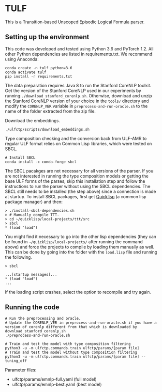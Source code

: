 # TULF

This is a Transition-based Unscoped Episodic Logical Formula parser.


## Setting up the environment

This code was developed and tested using Python 3.6 and PyTorch 1.2. All other Python dependencies are listed in requirements.txt. We recommend using Anaconda:

```
conda create -n tulf python=3.6
conda activate tulf
pip install -r requirements.txt
```

The data preparation requires Java 8 to run the Stanford CoreNLP toolkit. Get the version of the Stanford CoreNLP used in our experiments by running `./download_stanford_corenlp.sh`. Otherwise, download and unzip the Stanford CoreNLP version of your choice in the `tools/` directory and modify the `CORENLP_VER` variable in `preprocess-and-run-oracle.sh` to the name of the folder extracted from the zip file.

Download the embeddings.
```
./ulfctp/scripts/download_embeddings.sh
```

Type composition checking and the conversion back from ULF-AMR to regular ULF format relies on Common Lisp libraries, which were tested on SBCL. 

```
# Install SBCL
conda install -c conda-forge sbcl
```

The SBCL pacakges are not necessary for all versions of the parser. If you are not interested in running the type composition models or getting the base ULF forms of the parses, skip this installation step and follow the instructions to run the parser without using the SBCL dependencies. The SBCL still needs to be installed (the step above) since a connection is made at startup. To install SBCL packages, first get [Quicklisp](https://www.quicklisp.org/beta/) (a common lisp package manager) and then:

```
> ./install-sbcl-dependencies.sh
> # Manually compile TTT.
> cd ~/quicklisp/local-projects/ttt/src
> sbcl
* (load "load")
```

You might find it necessary to go into the other lisp dependencies (they can be found in `~/quicklisp/local-projects/` after running the command above) and force the projects to compile by loading them manually as well. This can be done by going into the folder with the `load.lisp` file and running the following.
```
> sbcl

...[startup messages]...
* (load "load")
...
```
If the loading script crashes, select the option to recompile and try again.

## Running the code

```
# Run the preprocessing and oracle.
# Update the CORENLP_VER in preprocess-and-run-oracle.sh if you have a version of corenlp different from that which is downloaded by download_stanford_corenlp.sh
./preprocess-and-run-oracle.sh

# Train and test the model with type composition filtering
python3 -u -m ulfctp.commands.train ulfctp/params/[param file]
# Train and test the model without type composition filtering
python3 -u -m ulfctp.commands.train ulfctp/params/[param file] --tuning_off
```

Parameter files:
- ulfctp/params/emnlp-full.yaml (full model)
- ulfctp/params/emnlp-best.yaml (best model)

